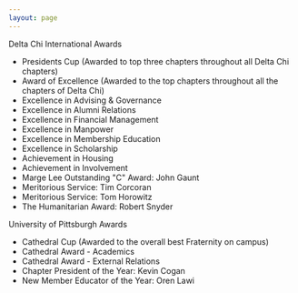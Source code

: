 ```yaml
---
layout: page
---
```

Delta Chi International Awards

* Presidents Cup (Awarded to top three chapters throughout all Delta Chi chapters)
* Award of Excellence (Awarded to the top chapters throughout all the chapters of Delta Chi)
* Excellence in Advising & Governance
* Excellence in Alumni Relations
* Excellence in Financial Management
* Excellence in Manpower
* Excellence in Membership Education
* Excellence in Scholarship
* Achievement in Housing
* Achievement in Involvement
* Marge Lee Outstanding "C" Award: John Gaunt
* Meritorious Service: Tim Corcoran
* Meritorious Service: Tom Horowitz
* The Humanitarian Award: Robert Snyder

University of Pittsburgh Awards

* Cathedral Cup (Awarded to the overall best Fraternity on campus)
* Cathedral Award - Academics
* Cathedral Award - External Relations
* Chapter President of the Year: Kevin Cogan
* New Member Educator of the Year: Oren Lawi